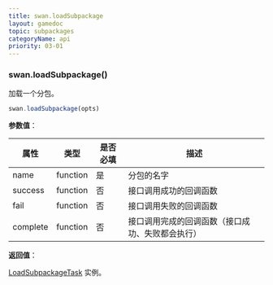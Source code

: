 ```yaml
---
title: swan.loadSubpackage
layout: gamedoc
topic: subpackages
categoryName: api
priority: 03-01
---
```


### swan.loadSubpackage()

加载一个分包。

```js
swan.loadSubpackage(opts)
```

**参数值**：

|属性|类型|是否必填|描述|
|-|-|-|-|
|name|function|是|分包的名字|
|success|function|否|接口调用成功的回调函数|
|fail|function|否|接口调用失败的回调函数|
|complete|function|否|接口调用完成的回调函数（接口成功、失败都会执行）|

**返回值**：

[LoadSubpackageTask](/game/api/subpackages/loadSubpackageTask/) 实例。
